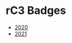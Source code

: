 # rC3 Badges

  - [2020](https://moormaster.github.io/rc3-badges/2020/badges.html)
  - [2021](https://moormaster.github.io/rc3-badges/2021/badges.html)
